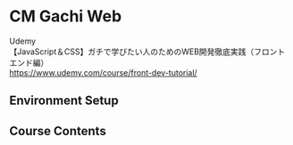 # CM Gachi Web

Udemy  
【JavaScript＆CSS】ガチで学びたい人のためのWEB開発徹底実践（フロントエンド編）  
https://www.udemy.com/course/front-dev-tutorial/


## Environment Setup


## Course Contents

